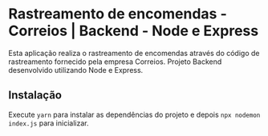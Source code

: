 # Rastreamento de encomendas - Correios | Backend - Node e Express

Esta aplicação realiza o rastreamento de encomendas através do código de rastreamento fornecido pela empresa Correios. Projeto Backend desenvolvido utilizando Node e Express.

## Instalação

Execute `yarn` para instalar as dependências do projeto e depois `npx nodemon index.js` para inicializar.